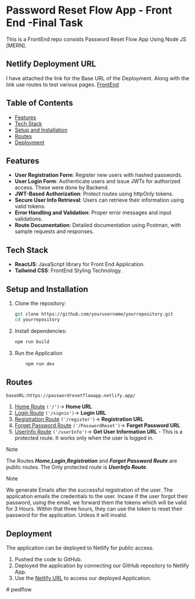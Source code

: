 # Password Reset Flow App - Front End -Final Task

This is a FrontEnd repo consists Password Reset Flow App Using Node JS [MERN].

## Netlify Deployment URL

I have attached the link for the Base URL of the Deployment. Along with the link use routes to test various pages.
[FrontEnd](https://passwordresetflowapp.netlify.app/)

## Table of Contents
- [Features](#features)
- [Tech Stack](#tech-stack)
- [Setup and Installation](#setup-and-installation)
- [Routes](#Route-Values)
- [Deployment](#deployment)

## Features
- **User Registration Form**: Register new users with hashed passwords. 
- **User Login Form**: Authenticate users and issue JWTs for authorized access. These were done by Backend.
- **JWT-Based Authorization**: Protect routes using httpOnly tokens.
- **Secure User Info Retrieval**: Users can retrieve their information using valid tokens.
- **Error Handling and Validation**: Proper error messages and input validations.
- **Route Documentation**: Detailed documentation using Postman, with sample requests and responses.

## Tech Stack
- **ReactJS**: JavaScript library for Front End Application.
- **Tailwind CSS**: FrontEnd Styling Technology.

## Setup and Installation

1. Clone the repository:
   ```bash
   git clone https://github.com/yourusername/yourrepository.git
   cd yourrepository

2. Install dependencies:
    ```bash 
    npm run build
3. Run the Application
    ```bash
        npm run dev

## Routes
    baseURL:https://passwordresetflowapp.netlify.app/
1. [Home Route](https://passwordresetflowapp.netlify.app/) `('/')`-> **Home URL**
2. [Login Route](https://passwordresetflowapp.netlify.app/signin) `('/signin')`-> **Login URL**
3. [Registration Route](https://passwordresetflowapp.netlify.app/register) `('/register')`-> **Registration URL**
4. [Forget Password Route](https://passwordresetflowapp.netlify.app/PasswordReset) `('/PasswordReset')`-> **Forget Password URL**
4. [UserInfo Route](https://passwordresetflowapp.netlify.app/userInfo) `('/userInfo')`-> **Get User Information URL** - This is a protected route. It works only when the user is logged in.

> [!NOTE]
> The Routes ***Home***,***Login***,***Registration*** and ***Forget Password Route*** are public routes. The Only protected route is ***UserInfo Route***.

> [!NOTE]
> We generate Emails after the successful registration of the user. The application emails the credentials to the user.
> Incase if the user forgot their password, using the email, we forward them the tokens which will be valid for 3 Hours. Within that three hours, they can use the token to reset their password for the application. Unless it will invalid.


## Deployment

The application can be deployed to Netlify for public access.

1. Pushed the code to GitHub.
2. Deployed the application by connecting our GitHub repository to Netlify App.
3. Use the [Netlify URL](https://passwordresetflowapp.netlify.app/) to access our deployed Application.


#   p w d f l o w 
 
 